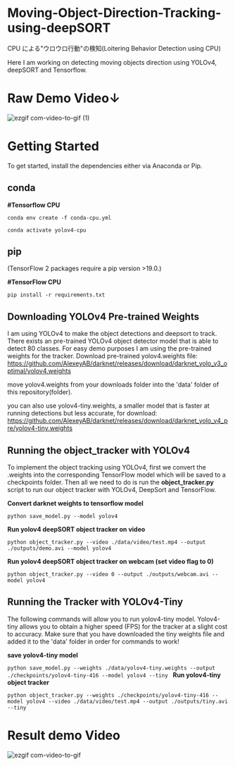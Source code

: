 # Moving-Object-Direction-Tracking-using-deepSORT
CPU による"ウロウロ行動"の検知(Loitering Behavior Detection using CPU)

Here I am working on detecting moving objects direction using YOLOv4, deepSORT and Tensorflow.

# Raw Demo Video↓

![ezgif com-video-to-gif (1)](https://user-images.githubusercontent.com/84290745/227867156-aad39051-0f4c-4737-8301-ee1945127d92.gif)


# Getting Started
To get started, install the dependencies either via Anaconda or Pip. 

## conda
**#Tensorflow CPU**

`conda env create -f conda-cpu.yml`

`conda activate yolov4-cpu`

## pip

(TensorFlow 2 packages require a pip version >19.0.)

**#TensorFlow CPU**

`pip install -r requirements.txt`

## Downloading YOLOv4 Pre-trained Weights

I am using YOLOv4 to make the object detections and deepsort to track. There exists an pre-trained YOLOv4 object detector model that is able to detect 80 classes. For easy demo purposes I am using the pre-trained weights for the tracker. Download pre-trained yolov4.weights file: https://github.com/AlexeyAB/darknet/releases/download/darknet_yolo_v3_optimal/yolov4.weights

move yolov4.weights from your downloads folder into the 'data' folder of this repository(folder).

you can also use yolov4-tiny.weights, a smaller model that is faster at running detections but less accurate, for download: https://github.com/AlexeyAB/darknet/releases/download/darknet_yolo_v4_pre/yolov4-tiny.weights

## Running the object_tracker with YOLOv4

To implement the object tracking using YOLOv4, first we convert the .weights into the corresponding TensorFlow model which will be saved to a checkpoints folder. Then all we need to do is run the **object_tracker.py** script to run our object tracker with YOLOv4, DeepSort and TensorFlow.

**Convert darknet weights to tensorflow model**

`python save_model.py --model yolov4 `

**Run yolov4 deepSORT object tracker on video**

`python object_tracker.py --video ./data/video/test.mp4 --output ./outputs/demo.avi --model yolov4`

 **Run yolov4 deepSORT object tracker on webcam (set video flag to 0)**

`python object_tracker.py --video 0 --output ./outputs/webcam.avi --model yolov4`

## Running the Tracker with YOLOv4-Tiny
The following commands will allow you to run yolov4-tiny model. Yolov4-tiny allows you to obtain a higher speed (FPS) for the tracker at a slight cost to accuracy. Make sure that you have downloaded the tiny weights file and added it to the 'data' folder in order for commands to work!

**save yolov4-tiny model**

`python save_model.py --weights ./data/yolov4-tiny.weights --output ./checkpoints/yolov4-tiny-416 --model yolov4 --tiny
`
**Run yolov4-tiny object tracker**

`python object_tracker.py --weights ./checkpoints/yolov4-tiny-416 --model yolov4 --video ./data/video/test.mp4 --output ./outputs/tiny.avi --tiny
`

# Result demo Video


![ezgif com-video-to-gif](https://user-images.githubusercontent.com/84290745/227864521-20f90e73-febe-4abb-a7a6-925b206fd0c4.gif)

